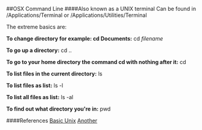 ##OSX Command Line
####Also known as a UNIX terminal
Can be found in /Applications/Terminal or /Applications/Utilities/Terminal

The extreme basics are:


__To change directory for example: cd Documents:__  cd _filename_ 

__To go up a directory:__ cd .. 

__To go to your home directory the command cd with nothing after it:__ cd 

__To list files in the current directory:__ ls

__To list files as list:__ ls -l

__To list all files as list:__ ls -al

__To find out what directory you're in:__ pwd

####References
[Basic Unix](http://mally.stanford.edu/~sr/computing/basic-unix.html)
[Another](http://freeengineer.org/learnUNIXin10minutes.html)